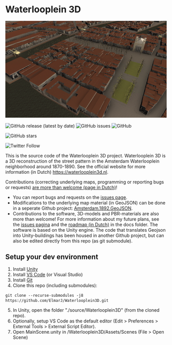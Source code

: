 # Waterlooplein 3D

![Screenshot](https://raw.githubusercontent.com/ElmarJ/Waterlooplein3D/master/source/Waterlooplein3D/Assets/Images/Luchtfoto.png "Luchtfoto in Waterlooplein 3D")

![GitHub release (latest by date)](https://img.shields.io/github/v/release/elmarj/waterlooplein3d)
![GitHub issues](https://img.shields.io/github/issues/elmarj/waterlooplein3d)
![GitHub](https://img.shields.io/github/license/elmarj/waterlooplein3d)

![GitHub stars](https://img.shields.io/github/stars/elmarj/waterlooplein3d?style=social)

![Twitter Follow](https://img.shields.io/twitter/follow/elmarj?style=social)

This is the source code of the Waterlooplein 3D project. Waterlooplein 3D is a 3D reconstruction of the street pattern in the Amsterdam Waterlooplein neighborhood around 1870-1890. See the official website for more information (in Dutch) https://waterlooplein3d.nl.

Contributions (correcting underlying maps, programming or reporting bugs or requests) [are more than welcome (page in Dutch)](./docs/contribute.md)!

 - You can report bugs and requests on the [issues page](https://github.com/elmarj/waterlooplein3d/issues).
 - Modifications to the underlying map material (in GeoJSON) can be done in a seperate Github project: [Amsterdam.1892.GeoJSON](https://github.com/ElmarJ/Amsterdam.1892.GeoJSON).
 - Contributions to the software, 3D-models and PBR-materials are also more than welcome! For more information about my future plans, see the [issues pagina](https://github.com/elmarj/waterlooplein3d/issues) and the [roadmap (in Dutch)](./docs/roadmap.md) in the docs folder. The software is based on the Unity engine. The code that translates Geojson into Unity-buildings has been housed in another Github project, but can also be edited directly from this repo (as git submodule).

## Setup your dev environment
 1. Install [Unity](https://store.unity.com/#plans-individual)
 2. Install [VS Code](https://code.visualstudio.com/) (or Visual Studio)
 3. Install [Git](https://git-scm.com/)
 4. Clone this repo (including submodules):
 
 ```
 git clone --recurse-submodules -j8 https://github.com/ElmarJ/Waterlooplein3D.git
 ```
 
 5. In Unity, open the folder "./source/Waterlooplein3D" (from the cloned repo).
 6. Optionally, setup VS Code as the default editor (Edit > Preferences > External Tools > External Script Editor).
 7. Open MainScene.unity in /Waterlooplein3D/Assets/Scenes (File > Open Scene)

